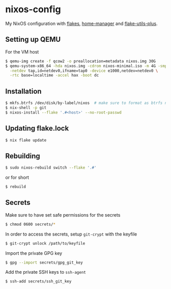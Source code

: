 # nixos-config
My NixOS configuration with [flakes](https://nixos.wiki/wiki/Flakes),
[home-manager](https://github.com/nix-community/home-manager) and
[flake-utils-plus](https://github.com/gytis-ivaskevicius/flake-utils-plus).

## Setting up QEMU
For the VM host
```bash
$ qemu-img create -f qcow2 -o preallocation=metadata nixos.img 30G
$ qemu-system-x86_64 -hda nixos.img -cdrom nixos-minimal.iso -m 4G -smp 2 \
  -netdev tap,id=netdev0,ifname=tap0 -device e1000,netdev=netdev0 \
  -rtc base=localtime -accel hax -boot dc
```

## Installation
```bash
$ mkfs.btrfs /dev/disk/by-label/nixos  # make sure to format as btrfs not ext4!!
$ nix-shell -p git
$ nixos-install --flake '.#<host>' --no-root-passwd
```

## Updating flake.lock
```bash
$ nix flake update
```

## Rebuilding
```bash
$ sudo nixos-rebuild switch --flake '.#'
```
or for short
```bash
$ rebuild
```

## Secrets
Make sure to have set safe permissions for the secrets
```bash
$ chmod 0600 secrets/*
```

In order to access the secrets, setup `git-crypt` with the keyfile
```bash
$ git-crypt unlock /path/to/keyfile
```

Import the private GPG key
```bash
$ gpg --import secrets/gpg_git_key
```

Add the private SSH keys to `ssh-agent`
```bash
$ ssh-add secrets/ssh_git_key
```
